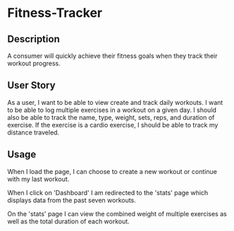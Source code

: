 # Fitness-Tracker

## Description

A consumer will quickly achieve their fitness goals when they track their workout progress.

## User Story

As a user, I want to be able to view create and track daily workouts. I want to be able to log multiple exercises in a workout on a given day. I should also be able to track the name, type, weight, sets, reps, and duration of exercise. If the exercise is a cardio exercise, I should be able to track my distance traveled.

## Usage

When I load the page, I can choose to create a new workout or continue with my last workout.

When I click on 'Dashboard' I am redirected to the 'stats' page which displays data from the past seven workouts.

On the 'stats' page I can view the combined weight of multiple exercises as well as the total duration of each workout.